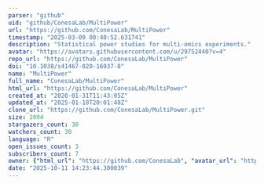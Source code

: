 ```yaml
---
parser: "github"
uid: "github/ConesaLab/MultiPower"
url: "https://github.com/ConesaLab/MultiPower"
timestamp: "2025-03-09 00:40:52.631741"
description: "Statistical power studies for multi-omics experiments."
avatar: "https://avatars.githubusercontent.com/u/29752440?v=4"
repo_url: "https://github.com/ConesaLab/MultiPower"
doi: "10.1038/s41467-020-16937-8"
name: "MultiPower"
full_name: "ConesaLab/MultiPower"
html_url: "https://github.com/ConesaLab/MultiPower"
created_at: "2020-01-31T11:43:05Z"
updated_at: "2025-01-18T20:01:48Z"
clone_url: "https://github.com/ConesaLab/MultiPower.git"
size: 2094
stargazers_count: 30
watchers_count: 30
language: "R"
open_issues_count: 3
subscribers_count: 7
owner: {"html_url": "https://github.com/ConesaLab", "avatar_url": "https://avatars.githubusercontent.com/u/29752440?v=4", "login": "ConesaLab", "type": "Organization"}
date: "2025-10-11 14:23:44.300039"
---
```


